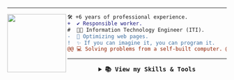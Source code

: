 <!-- If you enjoyed this, please consider giving a star to the repository on my GitHub profile. -->

  <!-- Banner -->
<!-- ![Header](https://capsule-render.vercel.app/api?type=waving&color=auto&height=250&section=header&text=Dante%20IBT&fontSize=90&animation=fadeIn&fontAlignY=36&desc=Full-Stack%20Web%20Developer&descAlignY=51&descAlign=70) -->

  <!-- Decoration Gif -->
<!--
<img align="left" src="https://user-images.githubusercontent.com/65187002/144930161-2f783401-8d27-4fdf-a2f7-cc0ba32f1f1f.gif" width="21%" >
<img align="right" src="https://user-images.githubusercontent.com/65187002/144930161-2f783401-8d27-4fdf-a2f7-cc0ba32f1f1f.gif" width="21%" >
-->

  <!-- Welcome -->
<!--
<h1  align="center">Hi there <img src="https://media.giphy.com/media/hvRJCLFzcasrR4ia7z/giphy.gif" width="35"></h1>
-->

  <!-- Typing Text -->
<!--
<p align="center">
  <img src="https://readme-typing-svg.herokuapp.com?font=ROBOT&duration=2500&size=20&color=39FF14&background=000000&center=true&vCenter=true&width=490&lines=%3E+I'm+a+Full+Stack+Developer.">
</p>
-->

---
  <!-- Profile Picture -->
<!-- <img align="left" height="150" src="https://user-images.githubusercontent.com/5713670/87202985-820dcb80-c2b6-11ea-9f56-7ec461c497c3.gif"/> -->
<!-- <img align="left" height="135" src="https://media.tenor.com/k_FD58xnsicAAAAj/work-internet.gif"/> -->
<img align="left" height="135" src="https://media3.giphy.com/media/v1.Y2lkPTc5MGI3NjExa2wyMWthMDV2cG4weGwwOGRneHA4NTQ1aG8wcW83dXZnMXQ1andzOSZlcD12MV9pbnRlcm5hbF9naWZfYnlfaWQmY3Q9Zw/QDjpIL6oNCVZ4qzGs7/giphy.webp"/>

  <!-- Description -->
```diff
🛠️ +6 years of professional experience.
+  ✔️ Responsible worker.
#  👨‍💻 Information Technology Engineer (ITI).
-  🚀 Optimizing web pages.
!  ✨ If you can imagine it, you can program it. 
@@ 💻 Solving problems from a self-built computer. @@
```

---
<!-- Skills and Tools -->
<details align="center">
  <summary>
    <b><samp> 📚 View my Skills & Tools</samp></b>
  </summary>
  <samp>
    <br>
    <table align="center">
      <tr>
          <td style="font-weight: bold; padding-right: 10px; vertical-align: center; border: none;">
            <img src="https://media2.giphy.com/media/QssGEmpkyEOhBCb7e1/giphy.gif?cid=ecf05e47a0n3gi1bfqntqmob8g9aid1oyj2wr3ds3mg700bl&rid=giphy.gif" width="30" alt="Skills gif">
          </td>
          <td>
            <img src="https://i.giphy.com/media/XAxylRMCdpbEWUAvr8/200.webp" width="52" alt="HTML5 logo" />
            <img src="https://i.giphy.com/media/fsEaZldNC8A1PJ3mwp/200.webp" width="52" alt="CSS3 logo" />
            <img src="https://i.giphy.com/media/ln7z2eWriiQAllfVcn/200w.webp" width="50" alt="JavaScript logo" />
            <img src="https://i.giphy.com/media/XEDIHHp3i8bVoEdxd7/200.webp" width="45" alt="Angular logo" />
            <img src="https://cdn.jsdelivr.net/gh/devicons/devicon/icons/typescript/typescript-original.svg" width="45" alt="TypeScript logo" />
            <img src="https://i.giphy.com/media/Sr8xDpMwVKOHUWDVRD/200.webp" width="50" alt="Boostrap logo" />
            <!-- <img src="https://cdn.jsdelivr.net/gh/devicons/devicon/icons/ionic/ionic-original.svg" width="50" alt="Ionic logo" /> -->
            <img src="https://i.giphy.com/media/JqDcpPX8vWahUny0pE/200.webp" width="72" alt="PHP logo" />
            <img src="https://cdn.worldvectorlogo.com/logos/symfony.svg" width="50" alt="Symfony logo" />
            <img src="https://cdn.jsdelivr.net/gh/devicons/devicon/icons/mysql/mysql-original.svg" width="50" alt="MySQL logo" />
          </td>
      </tr>
      <tr>
          <td style="font-weight: bold; padding-right: 10px; vertical-align: center; border: none;">
            <img src="https://media.giphy.com/media/TEnXkcsHrP4YedChhA/giphy.gif" width="30" alt="Tools gif">
          </td>
          <td>
            <img src="https://img.icons8.com/color/48/000000/visual-studio-code-2019.png" width="50" alt="Visual Studio logo" />
            <img src="https://cdn.jsdelivr.net/gh/devicons/devicon/icons/git/git-original.svg" width="50" alt="Git logo" />
            <img src="https://img.icons8.com/fluent/48/000000/github.png" width="55" alt="Github logo" />
            <img src="https://cdn.jsdelivr.net/gh/devicons/devicon/icons/postman/postman-original.svg" width="48" alt="Postman logo" />
            <img src="https://img.icons8.com/color/48/000000/console.png" width="53" alt="Console logo" />
            <img src="https://cdn.jsdelivr.net/gh/devicons/devicon/icons/bash/bash-original.svg" width="52" alt="Bash logo" />
            <img src="https://cdn.jsdelivr.net/gh/devicons/devicon/icons/apache/apache-original.svg" width="52" alt="Apache2 logo" />
            <img src="https://cdn.jsdelivr.net/gh/devicons/devicon/icons/mariadb/mariadb-original.svg" width="52" alt="MariaDB logo" />
            <img src="https://cdn.jsdelivr.net/gh/devicons/devicon/icons/androidstudio/androidstudio-original.svg" width="52" alt="Android Studio logo" />
          </td>
      </tr>
    </table>
  </samp>
</details>

  <!-- Socials -->
<!--
##
<p align="right">
  <span>
    <a target="_blank"><img src="https://komarev.com/ghpvc/?username=dante-ibt&style=for-the-badge" alt="Profile views" height="25" /></a>
    <a href="mailto:examplem@gmail.com?subject=Hello%20UserName"><img src="https://img.shields.io/badge/gmail-%23D14836.svg?&style=for-the-badge&logo=gmail&logoColor=white" alt="Gmail" height="25" /></a>
    <a href="https://your-portfolio-website.com" target="_blank"><img src="https://img.shields.io/badge/portfolio-%2324292e.svg?&style=for-the-badge&logo=pfsense&logoColor=white&logoSize=30" alt="Portfolio" height="25" /></a>
    <a href="https://www.linkedin.com/"><img src="https://img.shields.io/badge/linkedin-%230077B5.svg?&style=for-the-badge&logo=linkedin&logoColor=white" alt="LinkedIn" height="25" /></a>
  </span>
</p>
-->

  <!-- Credits -->
<!--
------
Credit: [dante-ibt](https://github.com/dante-ibt)

Last Edited on: 25/07/2024
-->

  <!-- Icon options -->
<!-- 

https://simpleicons.org/

LIST: https://github.com/tandpfun/skill-icons?tab=readme-ov-file#icons-list
EXAMPLE: <img height="40" src="https://skillicons.dev/icons?i=nodejs,express,python,anaconda,opencv,java,php,laravel,cs,net,spring,go"/>

LIST: https://github.com/devicons/devicon/tree/master/icons
EXAMPLE: <img src="https://cdn.jsdelivr.net/gh/devicons/devicon/icons/html5/html5-original.svg"/>

-->
